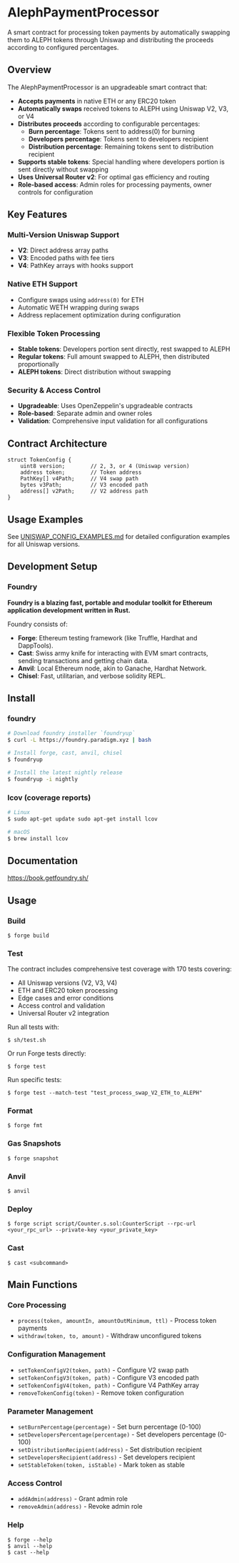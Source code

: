 # AlephPaymentProcessor

A smart contract for processing token payments by automatically swapping them to ALEPH tokens through Uniswap and distributing the proceeds according to configured percentages.

## Overview

The AlephPaymentProcessor is an upgradeable smart contract that:

- **Accepts payments** in native ETH or any ERC20 token
- **Automatically swaps** received tokens to ALEPH using Uniswap V2, V3, or V4
- **Distributes proceeds** according to configurable percentages:
  - **Burn percentage**: Tokens sent to address(0) for burning
  - **Developers percentage**: Tokens sent to developers recipient
  - **Distribution percentage**: Remaining tokens sent to distribution recipient
- **Supports stable tokens**: Special handling where developers portion is sent directly without swapping
- **Uses Universal Router v2**: For optimal gas efficiency and routing
- **Role-based access**: Admin roles for processing payments, owner controls for configuration

## Key Features

### Multi-Version Uniswap Support
- **V2**: Direct address array paths
- **V3**: Encoded paths with fee tiers
- **V4**: PathKey arrays with hooks support

### Native ETH Support
- Configure swaps using `address(0)` for ETH
- Automatic WETH wrapping during swaps
- Address replacement optimization during configuration

### Flexible Token Processing
- **Stable tokens**: Developers portion sent directly, rest swapped to ALEPH
- **Regular tokens**: Full amount swapped to ALEPH, then distributed proportionally
- **ALEPH tokens**: Direct distribution without swapping

### Security & Access Control
- **Upgradeable**: Uses OpenZeppelin's upgradeable contracts
- **Role-based**: Separate admin and owner roles
- **Validation**: Comprehensive input validation for all configurations

## Contract Architecture

```solidity
struct TokenConfig {
    uint8 version;        // 2, 3, or 4 (Uniswap version)
    address token;        // Token address
    PathKey[] v4Path;     // V4 swap path
    bytes v3Path;         // V3 encoded path
    address[] v2Path;     // V2 address path
}
```

## Usage Examples

See [UNISWAP_CONFIG_EXAMPLES.md](./UNISWAP_CONFIG_EXAMPLES.md) for detailed configuration examples for all Uniswap versions.

## Development Setup

### Foundry

**Foundry is a blazing fast, portable and modular toolkit for Ethereum application development written in Rust.**

Foundry consists of:

-   **Forge**: Ethereum testing framework (like Truffle, Hardhat and DappTools).
-   **Cast**: Swiss army knife for interacting with EVM smart contracts, sending transactions and getting chain data.
-   **Anvil**: Local Ethereum node, akin to Ganache, Hardhat Network.
-   **Chisel**: Fast, utilitarian, and verbose solidity REPL.

## Install

### foundry

```sh
# Download foundry installer `foundryup`
$ curl -L https://foundry.paradigm.xyz | bash

# Install forge, cast, anvil, chisel
$ foundryup

# Install the latest nightly release
$ foundryup -i nightly
```

### lcov (coverage reports)

```sh
# Linux
$ sudo apt-get update sudo apt-get install lcov

# macOS
$ brew install lcov
```

## Documentation

https://book.getfoundry.sh/

## Usage

### Build

```shell
$ forge build
```

### Test

The contract includes comprehensive test coverage with 170 tests covering:
- All Uniswap versions (V2, V3, V4)
- ETH and ERC20 token processing
- Edge cases and error conditions
- Access control and validation
- Universal Router v2 integration

Run all tests with:
```shell
$ sh/test.sh
```

Or run Forge tests directly:
```shell
$ forge test
```

Run specific tests:
```shell
$ forge test --match-test "test_process_swap_V2_ETH_to_ALEPH"
```

### Format

```shell
$ forge fmt
```

### Gas Snapshots

```shell
$ forge snapshot
```

### Anvil

```shell
$ anvil
```

### Deploy

```shell
$ forge script script/Counter.s.sol:CounterScript --rpc-url <your_rpc_url> --private-key <your_private_key>
```

### Cast

```shell
$ cast <subcommand>
```

## Main Functions

### Core Processing
- `process(token, amountIn, amountOutMinimum, ttl)` - Process token payments
- `withdraw(token, to, amount)` - Withdraw unconfigured tokens

### Configuration Management
- `setTokenConfigV2(token, path)` - Configure V2 swap path
- `setTokenConfigV3(token, path)` - Configure V3 encoded path  
- `setTokenConfigV4(token, path)` - Configure V4 PathKey array
- `removeTokenConfig(token)` - Remove token configuration

### Parameter Management
- `setBurnPercentage(percentage)` - Set burn percentage (0-100)
- `setDevelopersPercentage(percentage)` - Set developers percentage (0-100)
- `setDistributionRecipient(address)` - Set distribution recipient
- `setDevelopersRecipient(address)` - Set developers recipient
- `setStableToken(token, isStable)` - Mark token as stable

### Access Control
- `addAdmin(address)` - Grant admin role
- `removeAdmin(address)` - Revoke admin role

### Help

```shell
$ forge --help
$ anvil --help
$ cast --help
```
